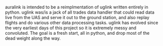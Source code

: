 auralink is intended to be a reimplmentation of uglink written entirely in
python.  uglink was/is a jack of all trades data handler that could read
data live from the UAS and serve it out to the ground station, and also
replay flights and do various other data processing tasks.  uglink has
evolved since the very earliest days of this project so it is extremely
messy and convoluted.  The goal is a fresh start, all in python, and
drop most of the dead weight along the way.
